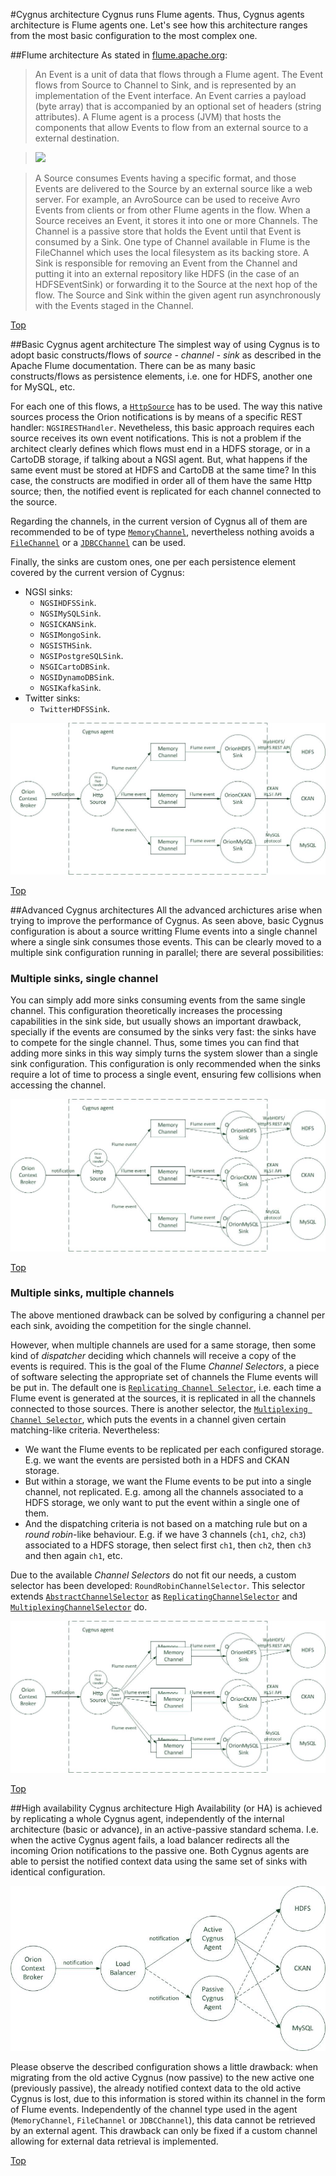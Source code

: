 #<a name="top"></a>Cygnus architecture
Cygnus runs Flume agents. Thus, Cygnus agents architecture is Flume agents one. Let's see how this architecture ranges from the most basic configuration to the most complex one.

##Flume architecture
As stated in [flume.apache.org](http://flume.apache.org/FlumeDeveloperGuide.html):

>An Event is a unit of data that flows through a Flume agent. The Event flows from Source to Channel to Sink, and is represented by an implementation of the Event interface. An Event carries a payload (byte array) that is accompanied by an optional set of headers (string attributes). A Flume agent is a process (JVM) that hosts the components that allow Events to flow from an external source to a external destination.

>![](http://flume.apache.org/_images/DevGuide_image00.png)

>A Source consumes Events having a specific format, and those Events are delivered to the Source by an external source like a web server. For example, an AvroSource can be used to receive Avro Events from clients or from other Flume agents in the flow. When a Source receives an Event, it stores it into one or more Channels. The Channel is a passive store that holds the Event until that Event is consumed by a Sink. One type of Channel available in Flume is the FileChannel which uses the local filesystem as its backing store. A Sink is responsible for removing an Event from the Channel and putting it into an external repository like HDFS (in the case of an HDFSEventSink) or forwarding it to the Source at the next hop of the flow. The Source and Sink within the given agent run asynchronously with the Events staged in the Channel.

[Top](#top)

##Basic Cygnus agent architecture
The simplest way of using Cygnus is to adopt basic constructs/flows of <i>source - channel - sink</i> as described in the Apache Flume documentation. There can be as many basic constructs/flows as persistence elements, i.e. one for HDFS, another one for MySQL, etc. 

For each one of this flows, a [`HttpSource`](http://flume.apache.org/FlumeUserGuide.html#http-source) has to be used. The way this native sources process the Orion notifications is by means of a specific REST handler: `NGSIRESTHandler`. Nevetheless, this basic approach requires each source receives its own event notifications. This is not a problem if the architect clearly defines which flows must end in a HDFS storage, or in a CartoDB storage, if talking about a NGSI agent. But, what happens if the same event must be stored at HDFS and CartoDB at the same time? In this case, the constructs are modified in order all of them have the same Http source; then, the notified event is replicated for each channel connected to the source.

Regarding the channels, in the current version of Cygnus all of them are recommended to be of type [`MemoryChannel`](http://flume.apache.org/FlumeUserGuide.html#memory-channel), nevertheless nothing avoids a [`FileChannel`](http://flume.apache.org/FlumeUserGuide.html#file-channel) or a [`JDBCChannel`](http://flume.apache.org/FlumeUserGuide.html#jdbc-channel) can be used.

Finally, the sinks are custom ones, one per each persistence element covered by the current version of Cygnus:

* NGSI sinks:
    * `NGSIHDFSSink`.
    * `NGSIMySQLSink`.
    * `NGSICKANSink`.
    * `NGSIMongoSink`.
    * `NGSISTHSink`.
    * `NGSIPostgreSQLSink`.
    * `NSGICartoDBSink`.
    * `NGSIDynamoDBSink`.
    * `NGSIKafkaSink`.
* Twitter sinks:
    * `TwitterHDFSSink`.
 
![](./images/basic_architecture.jpg)

[Top](#top)

##Advanced Cygnus architectures
All the advanced archictures arise when trying to improve the performance of Cygnus. As seen above, basic Cygnus configuration is about a source writting Flume events into a single channel where a single sink consumes those events. This can be clearly moved to a multiple sink configuration running in parallel; there are several possibilities:

### Multiple sinks, single channel
You can simply add more sinks consuming events from the same single channel. This configuration theoretically increases the processing capabilities in the sink side, but usually shows an important drawback, specially if the events are consumed by the sinks very fast: the sinks have to compete for the single channel. Thus, some times you can find that adding more sinks in this way simply turns the system slower than a single sink configuration. This configuration is only recommended when the sinks require a lot of time to process a single event, ensuring few collisions when accessing the channel.

![](./images/multiple_sinks_single_channel_architecture.jpg)

[Top](#top)

### Multiple sinks, multiple channels
The above mentioned drawback can be solved by configuring a channel per each sink, avoiding the competition for the single channel.

However, when multiple channels are used for a same storage, then some kind of <i>dispatcher</i> deciding which channels will receive a copy of the events is required. This is the goal of the Flume <i>Channel Selectors</i>, a piece of software selecting the appropriate set of channels the Flume events will be put in. The default one is [`Replicating Channel Selector`](http://flume.apache.org/FlumeUserGuide.html#replicating-channel-selector-default), i.e. each time a Flume event is generated at the sources, it is replicated in all the channels connected to those sources. There is another selector, the [`Multiplexing Channel Selector`](http://flume.apache.org/FlumeUserGuide.html#multiplexing-channel-selector), which puts the events in a channel given certain matching-like criteria. Nevertheless:

* We want the Flume events to be replicated per each configured storage. E.g. we want the events are persisted both in a HDFS and CKAN storage.
* But within a storage, we want the Flume events to be put into a single channel, not replicated. E.g. among all the channels associated to a HDFS storage, we only want to put the event within a single one of them.
* And the dispatching criteria is not based on a matching rule but on a <i>round robin</i>-like behaviour. E.g. if we have 3 channels (`ch1`, `ch2`, `ch3`) associated to a HDFS storage, then select first `ch1`, then `ch2`, then `ch3` and then again `ch1`, etc.

Due to the available <i>Channel Selectors</i> do not fit our needs, a custom selector has been developed: `RoundRobinChannelSelector`. This selector extends [`AbstractChannelSelector`](https://flume.apache.org/releases/content/1.4.0/apidocs/org/apache/flume/channel/AbstractChannelSelector.html) as [`ReplicatingChannelSelector`](http://flume.apache.org/FlumeUserGuide.html#replicating-channel-selector-default) and [`MultiplexingChannelSelector`](http://flume.apache.org/FlumeUserGuide.html#multiplexing-channel-selector) do.

![](./images/multiple_sinks_multiple_channels_architecture.jpg)

[Top](#top)

##High availability Cygnus architecture
High Availability (or HA) is achieved by replicating a whole Cygnus agent, independently of the internal architecture (basic or advance), in an active-passive standard schema. I.e. when the active Cygnus agent fails, a load balancer redirects all the incoming Orion notifications to the passive one. Both Cygnus agents are able to persist the notified context data using the same set of sinks with identical configuration.

![](./images/ha_architecture.jpg) 

Please observe the described configuration shows a little drawback: when migrating from the old active Cygnus (now passive) to the new active one (previously passive), the already notified context data to the old active Cygnus is lost, due to this information is stored within its channel in the form of Flume events. Independently of the channel type used in the agent (`MemoryChannel`, `FileChannel` or `JDBCChannel`), this data cannot be retrieved by an external agent. This drawback can only be fixed if a custom channel allowing for external data retrieval is implemented.

[Top](#top)

